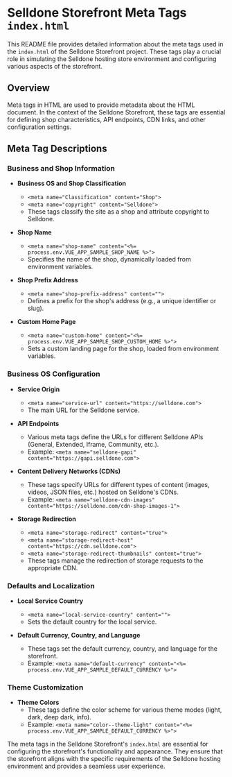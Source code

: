 # Selldone Storefront Meta Tags `index.html`

This README file provides detailed information about the meta tags used in the `index.html` of the Selldone Storefront
project. These tags play a crucial role in simulating the Selldone hosting store environment and configuring various
aspects of the storefront.

## Overview

Meta tags in HTML are used to provide metadata about the HTML document. In the context of the Selldone Storefront, these
tags are essential for defining shop characteristics, API endpoints, CDN links, and other configuration settings.

## Meta Tag Descriptions

### Business and Shop Information

- **Business OS and Shop Classification**
    - `<meta name="Classification" content="Shop">`
    - `<meta name="copyright" content="Selldone">`
    - These tags classify the site as a shop and attribute copyright to Selldone.

- **Shop Name**
    - `<meta name="shop-name" content="<%= process.env.VUE_APP_SAMPLE_SHOP_NAME %>">`
    - Specifies the name of the shop, dynamically loaded from environment variables.

- **Shop Prefix Address**
    - `<meta name="shop-prefix-address" content="">`
    - Defines a prefix for the shop's address (e.g., a unique identifier or slug).

- **Custom Home Page**
    - `<meta name="custom-home" content="<%= process.env.VUE_APP_SAMPLE_SHOP_CUSTOM_HOME %>">`
    - Sets a custom landing page for the shop, loaded from environment variables.

### Business OS Configuration

- **Service Origin**
    - `<meta name="service-url" content="https://selldone.com">`
    - The main URL for the Selldone service.

- **API Endpoints**
    - Various meta tags define the URLs for different Selldone APIs (General, Extended, Iframe, Community, etc.).
    - Example: `<meta name="selldone-gapi" content="https://gapi.selldone.com">`

- **Content Delivery Networks (CDNs)**
    - These tags specify URLs for different types of content (images, videos, JSON files, etc.) hosted on Selldone's
      CDNs.
    - Example: `<meta name="selldone-cdn-images" content="https://selldone.com/cdn-shop-images-1">`

- **Storage Redirection**
    - `<meta name="storage-redirect" content="true">`
    - `<meta name="storage-redirect-host" content="https://cdn.selldone.com">`
    - `<meta name="storage-redirect-thumbnails" content="true">`
    - These tags manage the redirection of storage requests to the appropriate CDN.

### Defaults and Localization

- **Local Service Country**
    - `<meta name="local-service-country" content="">`
    - Sets the default country for the local service.

- **Default Currency, Country, and Language**
    - These tags set the default currency, country, and language for the storefront.
    - Example: `<meta name="default-currency" content="<%= process.env.VUE_APP_SAMPLE_DEFAULT_CURRENCY %>">`

### Theme Customization

- **Theme Colors**
    - These tags define the color scheme for various theme modes (light, dark, deep dark, info).
    - Example: `<meta name="color--theme-light" content="<%= process.env.VUE_APP_SAMPLE_DEFAULT_CURRENCY %>">`


The meta tags in the Selldone Storefront's `index.html` are essential for configuring the storefront's functionality and
appearance. They ensure that the storefront aligns with the specific requirements of the Selldone hosting environment
and provides a seamless user experience.